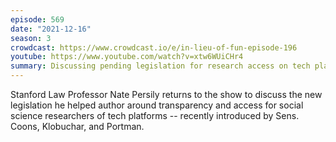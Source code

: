 ```yaml
---
episode: 569
date: "2021-12-16"
season: 3
crowdcast: https://www.crowdcast.io/e/in-lieu-of-fun-episode-196
youtube: https://www.youtube.com/watch?v=xtw6WUiCHr4
summary: Discussing pending legislation for research access on tech platforms
---
```

Stanford Law Professor Nate Persily returns to the show to discuss the new legislation he helped author around transparency and access for social science researchers of tech platforms -- recently introduced by Sens. Coons, Klobuchar, and Portman.
